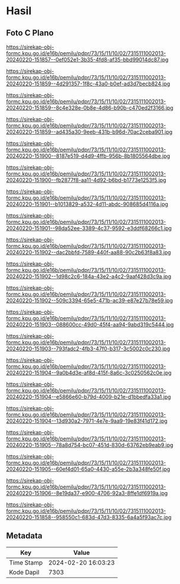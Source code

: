 # Hasil

## Foto C Plano

https://sirekap-obj-formc.kpu.go.id/e16b/pemilu/pdpr/73/15/11/10/02/7315111002013-20240220-151857--0ef052e1-3b35-4fd8-af35-bbd99014dc87.jpg

https://sirekap-obj-formc.kpu.go.id/e16b/pemilu/pdpr/73/15/11/10/02/7315111002013-20240220-151859--4d291357-1f8c-43a0-b0ef-ad3d7becb824.jpg

https://sirekap-obj-formc.kpu.go.id/e16b/pemilu/pdpr/73/15/11/10/02/7315111002013-20240220-151859--8c4e328e-0b8e-4d86-b90b-c470ed2f3166.jpg

https://sirekap-obj-formc.kpu.go.id/e16b/pemilu/pdpr/73/15/11/10/02/7315111002013-20240220-151859--ad435a30-9eeb-431b-b96d-70ac2ceba901.jpg

https://sirekap-obj-formc.kpu.go.id/e16b/pemilu/pdpr/73/15/11/10/02/7315111002013-20240220-151900--8187e519-d4d9-4ffb-956b-8b1805564dbe.jpg

https://sirekap-obj-formc.kpu.go.id/e16b/pemilu/pdpr/73/15/11/10/02/7315111002013-20240220-151900--fb2877f8-aa11-4d92-b6bd-b1773e1253f5.jpg

https://sirekap-obj-formc.kpu.go.id/e16b/pemilu/pdpr/73/15/11/10/02/7315111002013-20240220-151901--b1013829-a532-4d11-abdc-908685d4116a.jpg

https://sirekap-obj-formc.kpu.go.id/e16b/pemilu/pdpr/73/15/11/10/02/7315111002013-20240220-151901--98da52ee-3389-4c37-9592-e3ddf68266c1.jpg

https://sirekap-obj-formc.kpu.go.id/e16b/pemilu/pdpr/73/15/11/10/02/7315111002013-20240220-151902--dac2bbfd-7589-440f-aa88-90c2b63f8a83.jpg

https://sirekap-obj-formc.kpu.go.id/e16b/pemilu/pdpr/73/15/11/10/02/7315111002013-20240220-151902--1d98c2c6-184a-43e2-a4c2-9aaf428d3c9a.jpg

https://sirekap-obj-formc.kpu.go.id/e16b/pemilu/pdpr/73/15/11/10/02/7315111002013-20240220-151902--509c3394-65e5-471b-ac39-e87e27b78e59.jpg

https://sirekap-obj-formc.kpu.go.id/e16b/pemilu/pdpr/73/15/11/10/02/7315111002013-20240220-151903--088600cc-49d0-45f4-aa94-9abd319c5444.jpg

https://sirekap-obj-formc.kpu.go.id/e16b/pemilu/pdpr/73/15/11/10/02/7315111002013-20240220-151903--793fadc2-4fb3-47f0-b317-3c5002c0c230.jpg

https://sirekap-obj-formc.kpu.go.id/e16b/pemilu/pdpr/73/15/11/10/02/7315111002013-20240220-151904--9a0b4d3e-af8d-415f-8a6c-3c0250562c0e.jpg

https://sirekap-obj-formc.kpu.go.id/e16b/pemilu/pdpr/73/15/11/10/02/7315111002013-20240220-151904--e5866e60-b79d-4009-b21e-d1bbedfa33a1.jpg

https://sirekap-obj-formc.kpu.go.id/e16b/pemilu/pdpr/73/15/11/10/02/7315111002013-20240220-151904--13d930a2-7971-4e7e-9aa9-19e83f41d172.jpg

https://sirekap-obj-formc.kpu.go.id/e16b/pemilu/pdpr/73/15/11/10/02/7315111002013-20240220-151905--78a8d754-bc07-451d-830d-63762eb9eab9.jpg

https://sirekap-obj-formc.kpu.go.id/e16b/pemilu/pdpr/73/15/11/10/02/7315111002013-20240220-151905--60ef4d01-65a0-4430-a55e-2b3a348fe50f.jpg

https://sirekap-obj-formc.kpu.go.id/e16b/pemilu/pdpr/73/15/11/10/02/7315111002013-20240220-151906--8e19da37-e900-4706-92a3-8ffe1df6919a.jpg

https://sirekap-obj-formc.kpu.go.id/e16b/pemilu/pdpr/73/15/11/10/02/7315111002013-20240220-151858--958550c1-683d-47d3-8335-6a4a5f93ac7c.jpg


## Metadata

| Key        | Value               |
| ---------- | ------------------- |
| Time Stamp | 2024-02-20 16:03:23 |
| Kode Dapil | 7303                |




